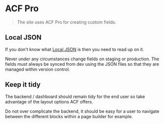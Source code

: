 # ACF Pro

> The site uses ACF Pro for creating custom fields.

## Local JSON

If you don't know what [Local JSON](https://www.advancedcustomfields.com/resources/local-json/) is then you need to read up on it.

Never under any circumstances change fields on staging or production. The fields must always be synced from dev using the JSON files so that they are managed within version control.

## Keep it tidy

The backend / dashboard should remain tidy for the end user so take advantage of the layout options ACF offers.

Do not over complicate the backend, it should be easy for a user to navigate between the different blocks within a page builder for example.
